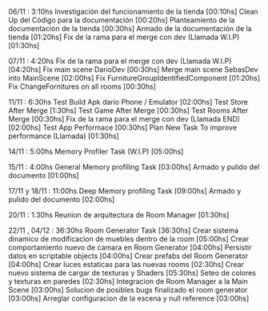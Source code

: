 06/11 : 3:10hs 
	Investigación del funcionamiento de la tienda [00:10hs]
	Clean Up del Código para la documentación [00:20hs]
	Planteamiento de la documentación de la tienda [00:30hs]
	Armado de la documentación de la tienda [01:20hs]
	Fix de la rama para el merge con dev (Llamada W.I.P) [01:30hs]
	
07/11 : 4:20hs 
	Fix de la rama para el merge con dev (Llamada W.I.P) [04:20hs]
		Fix main scene DarioDev [00:30hs]
		Merge main scene SebasDev into MainScene [02:00hs]
		Fix FurnitureGroupIdentifiedComponent [01:20hs]
		Fix ChangeFornitures on all rooms [00:30hs]
		
11/11 : 6:30hs 
	Test Build Apk dario Phone / Emulator [02:00hs]
	Test Store After Merge [1:30hs]
	Test Game After Merge [00:30hs]
	Test Rooms After Merge [00:30hs]
	Fix de la rama para el merge con dev (Llamada END) [02:00hs]
		Test App Performace [00:30hs]
		Plan New Task To improve performance (Llamada) [01:30hs]
		
14/11 : 5:00hs 
	Memory Profiler Task (W.I.P) [05:00hs]
	
15/11 : 4:00hs 
	General Memory profiling Task  [03:00hs]
	Armado y pulido del documento [01:00hs]
	
17/11 y 18/11 : 11:00hs 
	Deep Memory profiling Task  [09:00hs]
	Armado y pulido del documento [02:00hs]

20/11 : 1:30hs 
	Reunion de arquitectura de Room Manager   [01:30hs]

22/11 ,  04/12 : 36:30hs
	Room Generator Task   [36:30hs]
		Crear sistema dinamico de modificacion de muebles dentro de la room [05:00hs]
		Crear comportamiento nuevo de camara en Room Generator [04:00hs]
		Persistir datos en scriptable objects [04:00hs]
		Crear prefabs del Room Generator [04:00hs]
		Crear luces estaticas para las nuevas rooms [02:30hs]
		Crear nuevo sistema de cargar de texturas  y Shaders [05:30hs]
		Seteo de colores y texturas en paredes [02:30hs]
		Integracion de Room Manager a la Main Scene [03:00hs]
		Solucion de posibles bugs finalizado el room generator [03:00hs]
		Arreglar configuracion de la escena y null reference [03:00hs]